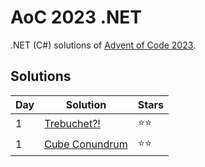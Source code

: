 # AoC 2023 .NET

.NET (C#) solutions of [Advent of Code 2023](https://adventofcode.com/2023).

## Solutions

|Day|Solution|Stars|
|--|--|--|
|1|[Trebuchet?!](https://github.com/melanchall/aoc2023net/blob/main/Aoc2023Net/Days/Day1.cs)|:star::star:|
|1|[Cube Conundrum](https://github.com/melanchall/aoc2023net/blob/main/Aoc2023Net/Days/Day2.cs)|:star::star:|
